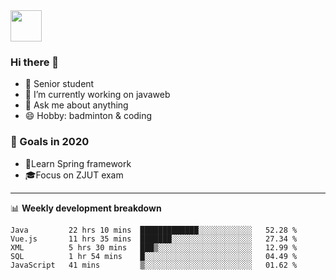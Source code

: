<img src="https://github.com/egoist/egoist/raw/master/balloon.gif" width="50">

### Hi there 🐏

- 🌱 Senior student
- 🔭 I’m currently working on javaweb
- 💬 Ask me about anything
- 😄 Hobby: badminton & coding

### 🚀 Goals in 2020
+ 🍃Learn Spring framework
+ 🎓Focus on ZJUT exam
-------

📊 **Weekly development breakdown**
<!--START_SECTION:waka-->
```text
Java         22 hrs 10 mins  █████████████░░░░░░░░░░░░   52.28 % 
Vue.js       11 hrs 35 mins  ███████░░░░░░░░░░░░░░░░░░   27.34 % 
XML          5 hrs 30 mins   ███▒░░░░░░░░░░░░░░░░░░░░░   12.99 % 
SQL          1 hr 54 mins    █░░░░░░░░░░░░░░░░░░░░░░░░   04.49 % 
JavaScript   41 mins         ▒░░░░░░░░░░░░░░░░░░░░░░░░   01.62 % 
```
<!--END_SECTION:waka-->
